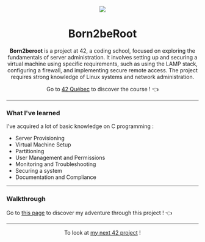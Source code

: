 <p align="center">
  <img src="https://github.com/LaOuede/42-project-badges/blob/main/badges/born2beroote.png" />
</p>

<h1 align=center>Born2beRoot</h1>

<p align=center> 
<b>Born2beroot</b> is a project at 42, a coding school, focused on exploring the fundamentals of server administration.
  It involves setting up and securing a virtual machine using specific requirements, such as using the LAMP stack, configuring a firewall, and implementing secure remote access.
  The project requires strong knowledge of Linux systems and network administration.
</p>

<div align="center">

Go to [42 Québec](https://42quebec.com/) to discover the course ! 👈
</div>

---

<h3 align="left">What I've learned</h3>

I've acquired a lot of basic knowledge on C programming :
- Server Provisioning
- Virtual Machine Setup
- Partitioning
- User Management and Permissions
- Monitoring and Troubleshooting
- Securing a system
- Documentation and Compliance

---

<h3 align="left">Walkthrough</h3>

Go to [this page](https://buttery-library-40d.notion.site/Born2beRoot-fbd03d01d4ab4c8bb2ee654131cf3857?pvs=4) to discover my adventure through this project ! 👈

---

<div align="center">

To look at [my next 42 project](https://github.com/LaOuede/Push_Swap) !
</div>

